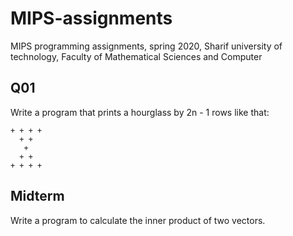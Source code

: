 # MIPS-assignments
MIPS programming assignments, spring 2020, Sharif university of technology, Faculty of Mathematical Sciences and Computer

## Q01
Write a program that prints a hourglass by 2n - 1 rows like that:
```
+ + + +
  + +
   +
  + +
+ + + +
```


## Midterm
Write a program to calculate the inner product of two vectors.
